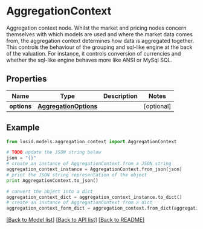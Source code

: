 # AggregationContext

Aggregation context node. Whilst the market and pricing nodes concern themselves with which models are used and where the market data comes from, the aggregation  context determines how data is aggregated together. This controls the behaviour of the grouping and sql-like engine at the back of the valuation. For instance,  it controls conversion of currencies and whether the sql-like engine behaves more like ANSI or MySql SQL.

## Properties
Name | Type | Description | Notes
------------ | ------------- | ------------- | -------------
**options** | [**AggregationOptions**](AggregationOptions.md) |  | [optional] 

## Example

```python
from lusid.models.aggregation_context import AggregationContext

# TODO update the JSON string below
json = "{}"
# create an instance of AggregationContext from a JSON string
aggregation_context_instance = AggregationContext.from_json(json)
# print the JSON string representation of the object
print AggregationContext.to_json()

# convert the object into a dict
aggregation_context_dict = aggregation_context_instance.to_dict()
# create an instance of AggregationContext from a dict
aggregation_context_form_dict = aggregation_context.from_dict(aggregation_context_dict)
```
[[Back to Model list]](../README.md#documentation-for-models) [[Back to API list]](../README.md#documentation-for-api-endpoints) [[Back to README]](../README.md)


